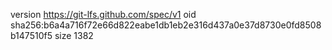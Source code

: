 version https://git-lfs.github.com/spec/v1
oid sha256:b6a4a716f72e66d822eabe1db1eb2e316d437a0e37d8730e0fd8508b147510f5
size 1382

